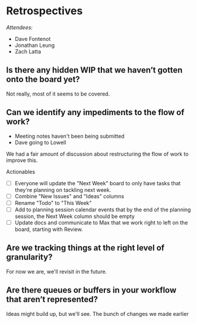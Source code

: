 # Retrospectives

_Attendees:_

- Dave Fontenot
- Jonathan Leung
- Zach Latta

## Is there any hidden WIP that we haven’t gotten onto the board yet?

Not really, most of it seems to be covered.

## Can we identify any impediments to the flow of work?

- Meeting notes haven't been being submitted
- Dave going to Lowell

We had a fair amount of discussion about restructuring the flow of work to
improve this.

Actionables

- [ ] Everyone will update the "Next Week" board to only have tasks that they're
  planning on tackling next week.
- [ ] Combine "New Issues" and "Ideas" columns
- [ ] Rename "Todo" to "This Week"
- [ ] Add to planning session calendar events that by the end of the planning
  session, the Next Week column should be empty
- [ ] Update docs and communicate to Max that we work right to left on the
  board, starting with Review.

## Are we tracking things at the right level of granularity?

For now we are, we'll revisit in the future.

## Are there queues or buffers in your workflow that aren’t represented?

Ideas might build up, but we'll see. The bunch of changes we made earlier
